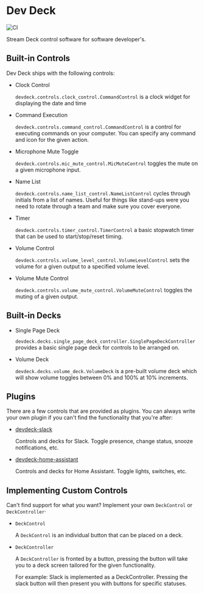 # Dev Deck
![CI](https://github.com/jamesridgway/devdeck/workflows/CI/badge.svg?branch=main)

Stream Deck control software for software developer's.

## Built-in Controls
Dev Deck ships with the following controls:

* Clock Control
  
  `devdeck.controls.clock_control.CommandControl` is a clock widget for displaying the date and time

* Command Execution
  
  `devdeck.controls.command_control.CommandControl` is a control for executing commands on your computer. You can
   specify any command and icon for the given action.

* Microphone Mute Toggle

  `devdeck.controls.mic_mute_control.MicMuteControl` toggles the mute on a given microphone input.

* Name List

  `devdeck.controls.name_list_control.NameListControl` cycles through initials from a list of names. Useful for things
  like stand-ups were you need to rotate through a team and make sure you cover everyone.
  
* Timer
  
  `devdeck.controls.timer_control.TimerControl` a basic stopwatch timer that can be used to start/stop/reset timing.

* Volume Control

  `devdeck.controls.volume_level_control.VolumeLevelControl` sets the volume for a given output to a specified volume 
  level.


* Volume Mute Control

  `devdeck.controls.volume_mute_control.VolumeMuteControl` toggles the muting of a given output.


## Built-in Decks

* Single Page Deck

  `devdeck.decks.single_page_deck_controller.SinglePageDeckController` provides a basic single page deck for
  controls to be arranged on.

* Volume Deck

  `devdeck.decks.volume_deck.VolumeDeck` is a pre-built volume deck which will show volume toggles between 0% and 100%
  at 10% increments.

## Plugins
There are a few controls that are provided as plugins. You can always write your own plugin if you can't find the
functionality that you're after:

* [devdeck-slack](https://github.com/jamesridgway/devdeck-slack)

  Controls and decks for Slack. Toggle presence, change status, snooze notifications, etc.

* [devdeck-home-assistant](https://github.com/jamesridgway/devdeck-home-assistant)

  Controls and decks for Home Assistant. Toggle lights, switches, etc.

## Implementing Custom Controls
Can't find support for what you want? Implement your own `DeckControl` or `DeckController`·

* `DeckControl`
  
  A `DeckControl` is an individual button that can be placed on a deck.
  
* `DeckController`

  A `DeckController` is fronted by a button, pressing the button will take you to a deck screen tailored for the
  given functionality.
  
  For example: Slack is implemented as a DeckController. Pressing the slack button will then present you with buttons
  for specific statuses.
 